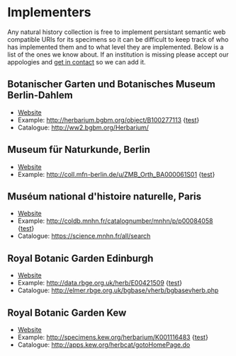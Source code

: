 # Implementers

Any natural history collection is free to implement persistant semantic web compatible
URIs for its specimens so it can be difficult to keep track of who has implemented them and 
to what level they are implemented. Below is a list of the ones we know about.
If an institution is missing please accept our appologies and [get in contact](/md.php?q=contact)
so we can add it.

## Botanischer Garten und Botanisches Museum Berlin-Dahlem
* [Website](http://bgbm.org/en)
* Example: <http://herbarium.bgbm.org/object/B100277113> {[test](/index.php?uri=http://herbarium.bgbm.org/object/B100277113)}
* Catalogue: <http://ww2.bgbm.org/Herbarium/>

## Museum für Naturkunde, Berlin
* [Website](http://www.naturkundemuseum-berlin.de/)
* Example: <http://coll.mfn-berlin.de/u/ZMB_Orth_BA000061S01> {[test](http://coll.mfn-berlin.de/u/ZMB_Orth_BA000061S01)}

## Muséum national d'histoire naturelle, Paris
* [Website](http://www.mnhn.fr/)
* Example: <http://coldb.mnhn.fr/catalognumber/mnhn/p/p00084058> {[test](/index.php?uri=http://coldb.mnhn.fr/catalognumber/mnhn/p/p00084058)}
* Catalogue: <https://science.mnhn.fr/all/search>

## Royal Botanic Garden Edinburgh
* [Website](http://www.rbge.org.uk)
* Example: <http://data.rbge.org.uk/herb/E00421509> {[test](/index.php?uri=http://data.rbge.org.uk/herb/E00421509)}
* Catalogue: <http://elmer.rbge.org.uk/bgbase/vherb/bgbasevherb.php>

## Royal Botanic Garden Kew
* [Website](http://www.rbgkew.org.uk)
* Example: <http://specimens.kew.org/herbarium/K001116483> {[test](/index.php?uri=http://specimens.kew.org/herbarium/K001116483)}
* Catalogue: <http://apps.kew.org/herbcat/gotoHomePage.do>


